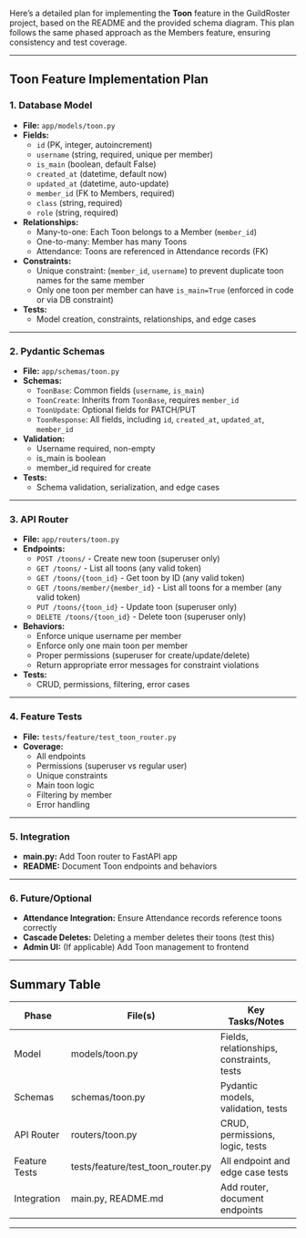 Here’s a detailed plan for implementing the **Toon** feature in the GuildRoster project, based on the README and the provided schema diagram. This plan follows the same phased approach as the Members feature, ensuring consistency and test coverage.

---

## Toon Feature Implementation Plan

### 1. **Database Model**
- **File:** `app/models/toon.py`
- **Fields:**
  - `id` (PK, integer, autoincrement)
  - `username` (string, required, unique per member)
  - `is_main` (boolean, default False)
  - `created_at` (datetime, default now)
  - `updated_at` (datetime, auto-update)
  - `member_id` (FK to Members, required)
  - `class` (string, required)
  - `role` (string, required)
- **Relationships:**
  - Many-to-one: Each Toon belongs to a Member (`member_id`)
  - One-to-many: Member has many Toons
  - Attendance: Toons are referenced in Attendance records (FK)
- **Constraints:**
  - Unique constraint: (`member_id`, `username`) to prevent duplicate toon names for the same member
  - Only one toon per member can have `is_main=True` (enforced in code or via DB constraint)
- **Tests:**
  - Model creation, constraints, relationships, and edge cases

---

### 2. **Pydantic Schemas**
- **File:** `app/schemas/toon.py`
- **Schemas:**
  - `ToonBase`: Common fields (`username`, `is_main`)
  - `ToonCreate`: Inherits from `ToonBase`, requires `member_id`
  - `ToonUpdate`: Optional fields for PATCH/PUT
  - `ToonResponse`: All fields, including `id`, `created_at`, `updated_at`, `member_id`
- **Validation:**
  - Username required, non-empty
  - is_main is boolean
  - member_id required for create
- **Tests:**
  - Schema validation, serialization, and edge cases

---

### 3. **API Router**
- **File:** `app/routers/toon.py`
- **Endpoints:**
  - `POST /toons/` - Create new toon (superuser only)
  - `GET /toons/` - List all toons (any valid token)
  - `GET /toons/{toon_id}` - Get toon by ID (any valid token)
  - `GET /toons/member/{member_id}` - List all toons for a member (any valid token)
  - `PUT /toons/{toon_id}` - Update toon (superuser only)
  - `DELETE /toons/{toon_id}` - Delete toon (superuser only)
- **Behaviors:**
  - Enforce unique username per member
  - Enforce only one main toon per member
  - Proper permissions (superuser for create/update/delete)
  - Return appropriate error messages for constraint violations
- **Tests:**
  - CRUD, permissions, filtering, error cases

---

### 4. **Feature Tests**
- **File:** `tests/feature/test_toon_router.py`
- **Coverage:**
  - All endpoints
  - Permissions (superuser vs regular user)
  - Unique constraints
  - Main toon logic
  - Filtering by member
  - Error handling

---

### 5. **Integration**
- **main.py:** Add Toon router to FastAPI app
- **README:** Document Toon endpoints and behaviors

---

### 6. **Future/Optional**
- **Attendance Integration:** Ensure Attendance records reference toons correctly
- **Cascade Deletes:** Deleting a member deletes their toons (test this)
- **Admin UI:** (If applicable) Add Toon management to frontend

---

## Summary Table

| Phase         | File(s)                        | Key Tasks/Notes                                 |
|---------------|-------------------------------|-------------------------------------------------|
| Model         | models/toon.py                 | Fields, relationships, constraints, tests       |
| Schemas       | schemas/toon.py                | Pydantic models, validation, tests              |
| API Router    | routers/toon.py                | CRUD, permissions, logic, tests                 |
| Feature Tests | tests/feature/test_toon_router.py | All endpoint and edge case tests                |
| Integration   | main.py, README.md             | Add router, document endpoints                  |

---
